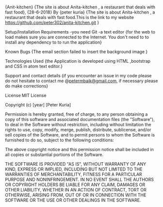 {Anit-kitchen}
{The site is about Anita-kitchen , a restaurant that deals with fast food}, {28-6-2018}
By {peter kuria}
{The site is about Anita-kitchen , a restaurant that deals with fast food.This is the link to my website https://github.com/peter302/anita-kitchen.git }

Setup/Installation Requirements
-you need Git
-a text editor
{for the web to load makes sure you are connected to the Internet. You don't need to to install any dependency to to run the application}

Known Bugs
{The email section failed to insert the background image }

Technologies Used
{the Application is developed using HTML ,bootstrap and CSS in atom text editor.}

Support and contact details
{if you encounter an issue in my code please do not hesitate to contact me @petermbaik@gmail.com, if necessary please do make corrections}

License
MIT License

Copyright (c) [year] [Peter Kuria]

Permission is hereby granted, free of charge, to any person obtaining a copy
of this software and associated documentation files (the "Software"), to deal
in the Software without restriction, including without limitation the rights
to use, copy, modify, merge, publish, distribute, sublicense, and/or sell
copies of the Software, and to permit persons to whom the Software is
furnished to do so, subject to the following conditions:

The above copyright notice and this permission notice shall be included in all
copies or substantial portions of the Software.

THE SOFTWARE IS PROVIDED "AS IS", WITHOUT WARRANTY OF ANY KIND, EXPRESS OR
IMPLIED, INCLUDING BUT NOT LIMITED TO THE WARRANTIES OF MERCHANTABILITY,
FITNESS FOR A PARTICULAR PURPOSE AND NONINFRINGEMENT. IN NO EVENT SHALL THE
AUTHORS OR COPYRIGHT HOLDERS BE LIABLE FOR ANY CLAIM, DAMAGES OR OTHER
LIABILITY, WHETHER IN AN ACTION OF CONTRACT, TORT OR OTHERWISE, ARISING FROM,
OUT OF OR IN CONNECTION WITH THE SOFTWARE OR THE USE OR OTHER DEALINGS IN THE
SOFTWARE.
